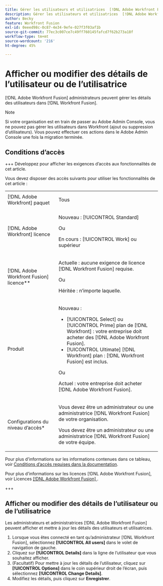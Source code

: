```yaml
---
title: Gérer les utilisateurs et utilisatrices  [!DNL Adobe Workfront Fusion]  de votre entreprise
description: Gérer les utilisateurs et utilisatrices  [!DNL Adobe Workfront Fusion]  de votre entreprise
author: Becky
feature: Workfront Fusion
exl-id: 0eeed98c-0c87-4e34-9efe-027f3f03af1b
source-git-commit: 77ec3c007ce7c49ff760145fafcd7f62b273a18f
workflow-type: tm+mt
source-wordcount: '216'
ht-degree: 45%

---
```


# Afficher ou modifier des détails de l’utilisateur ou de l’utilisatrice

[!DNL Adobe Workfront Fusion] administrateurs peuvent gérer les détails des utilisateurs dans [!DNL Workfront Fusion].

>[!NOTE]
>
>Si votre organisation est en train de passer au Adobe Admin Console, vous ne pouvez pas gérer les utilisateurs dans Workfront (ajout ou suppression d’utilisateurs). Vous pouvez effectuer ces actions dans le Adobe Admin Console une fois la migration terminée.

## Conditions d’accès

+++ Développez pour afficher les exigences d’accès aux fonctionnalités de cet article.

Vous devez disposer des accès suivants pour utiliser les fonctionnalités de cet article :

<table style="table-layout:auto">
 <col> 
 <col> 
 <tbody> 
  <tr> 
   <td role="rowheader">[!DNL Adobe Workfront] paquet</td> 
   <td> <p>Tous</p> </td> 
  </tr> 
  <tr data-mc-conditions=""> 
   <td role="rowheader">[!DNL Adobe Workfront] licence</td> 
   <td> <p>Nouveau : [!UICONTROL Standard]</p><p>Ou</p><p>En cours : [!UICONTROL Work] ou supérieur</p> </td> 
  </tr> 
  <tr> 
   <td role="rowheader">[!DNL Adobe Workfront Fusion] licence**</td> 
   <td>
   <p>Actuelle : aucune exigence de licence [!DNL Workfront Fusion] requise.</p>
   <p>Ou</p>
   <p>Héritée : n’importe laquelle. </p>
   </td> 
  </tr> 
  <tr> 
   <td role="rowheader">Produit</td> 
   <td>
   <p>Nouveau :</p> <ul><li>[!UICONTROL Select] ou [!UICONTROL Prime] plan de [!DNL Workfront] : votre entreprise doit acheter des [!DNL Adobe Workfront Fusion].</li><li>[!UICONTROL Ultimate] [!DNL Workfront] plan : [!DNL Workfront Fusion] est inclus.</li></ul>
   <p>Ou</p>
   <p>Actuel : votre entreprise doit acheter [!DNL Adobe Workfront Fusion].</p>
   </td> 
  </tr>
  <tr data-mc-conditions=""> 
   <td role="rowheader">Configurations du niveau d’accès*</td> 
   <td> 
     <p>Vous devez être un administrateur ou une administratrice [!DNL Workfront Fusion] de votre organisation.</p>
     <p>Vous devez être un administrateur ou une administratrice [!DNL Workfront Fusion] de votre équipe.</p>
   </td> 
  </tr> 
   </td> 
  </tr> 
 </tbody> 
</table>

Pour plus d’informations sur les informations contenues dans ce tableau, voir [Conditions d’accès requises dans la documentation](/help/workfront-fusion/references/licenses-and-roles/access-level-requirements-in-documentation.md).

Pour plus d’informations sur les licences [!DNL Adobe Workfront Fusion], voir Licences [[!DNL Adobe Workfront Fusion] ](/help/workfront-fusion/set-up-and-manage-workfront-fusion/licensing-operations-overview/license-automation-vs-integration.md).

+++

## Afficher ou modifier des détails de l’utilisateur ou de l’utilisatrice

Les administrateurs et administratrices [!DNL Adobe Workfront Fusion] peuvent afficher et mettre à jour les détails des utilisateurs et utilisatrices.

1. Lorsque vous êtes connecté en tant qu’administrateur [!DNL Workfront Fusion], sélectionnez **[!UICONTROL All users]** dans le volet de navigation de gauche.
1. Cliquez sur **[!UICONTROL Details]** dans la ligne de l’utilisateur que vous souhaitez afficher.
1. (Facultatif) Pour mettre à jour les détails de l’utilisateur, cliquez sur **[!UICONTROL Options]** dans le coin supérieur droit de l’écran, puis sélectionnez **[!UICONTROL Change Details]**.
1. Modifiez les détails, puis cliquez sur **Enregistrer**.
